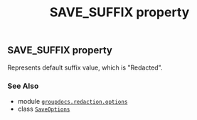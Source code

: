 ﻿---
title: SAVE_SUFFIX property
second_title: GroupDocs.Redaction for Python via .NET API References
description: 
type: docs
url: /python-net/groupdocs.redaction.options/saveoptions/save_suffix/
is_root: false
weight: 30
---

## SAVE_SUFFIX property


Represents default suffix value, which is "Redacted".

### See Also
* module [`groupdocs.redaction.options`](../../)
* class [`SaveOptions`](/redaction/python-net/groupdocs.redaction.options/saveoptions)
